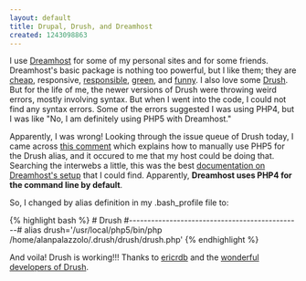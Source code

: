 ```yaml
---
layout: default
title: Drupal, Drush, and Dreamhost
created: 1243098863
---
```


I use [Dreamhost](http://dreamhost.com/) for some of my personal sites and for some friends.  Dreamhost's basic package is nothing too powerful, but I like them; they are [cheap](https://signup.dreamhost.com/), responsive, [responsible](http://www.dreamhoststatus.com/), [green](http://dreamhost.com/aboutus-green.html), and [funny](http://blog.dreamhost.com/).  I also love some [Drush](http://drupal.org/project/drush).  But for the life of me, the newer versions of Drush were throwing weird errors, mostly involving syntax.  But when I went into the code, I could not find any syntax errors.  Some of the errors suggested I was using PHP4, but I was like "No, I am definitely using PHP5 with Dreamhost."

Apparently, I was wrong! Looking through the issue queue of Drush today, I came across [this comment](http://drupal.org/node/436968#comment-1565796) which explains how to manually use PHP5 for the Drush alias, and it occured to me that my host could be doing that.  Searching the interwebs a little, this was the best [documentation on Dreamhost's setup](http://forum.dreamhosters.com/programming/90033-php-on-command-line.htm) that I could find.  Apparently, **Dreamhost uses PHP4 for the command line by default**.

So, I changed by alias definition in my .bash_profile file to:


<div>
{% highlight bash %}
# Drush
#-----------------------------------------------#
alias drush='/usr/local/php5/bin/php /home/alanpalazzolo/.drush/drush/drush.php'
{% endhighlight %}
</div>


And voila!  Drush is working!!!  Thanks to [ericrdb](http://drupal.org/user/226785) and the [wonderful developers of Drush](http://drupal.org/node/97249/committers).

